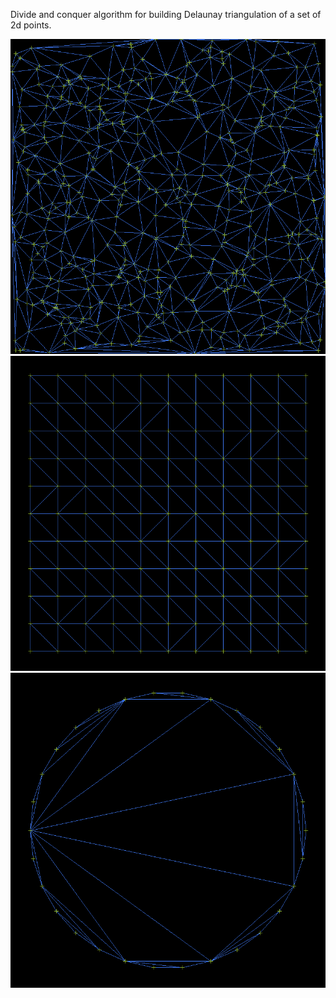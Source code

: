 Divide and conquer algorithm for building Delaunay triangulation of a set of 2d points.

![screenshot](delaunay_tri.png?raw=true "Random points")
![screenshot](delaunay_grid.png?raw=true "Points form a grid")
![screenshot](delaunay_cir.png?raw=true "Points on a circle")


